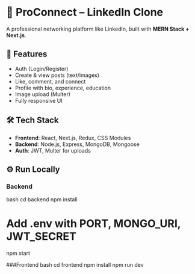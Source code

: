 # 👥 ProConnect – LinkedIn Clone

A professional networking platform like LinkedIn, built with **MERN Stack + Next.js**.

## 🚀 Features

- Auth (Login/Register)
- Create & view posts (text/images)
- Like, comment, and connect
- Profile with bio, experience, education
- Image upload (Multer)
- Fully responsive UI

## 🛠 Tech Stack

- **Frontend**: React, Next.js, Redux, CSS Modules
- **Backend**: Node.js, Express, MongoDB, Mongoose
- **Auth**: JWT, Multer for uploads

## ⚙️ Run Locally

### Backend
bash
cd backend
npm install
# Add .env with PORT, MONGO_URI, JWT_SECRET
npm start

###Frontend
bash
cd frontend
npm install
npm run dev
